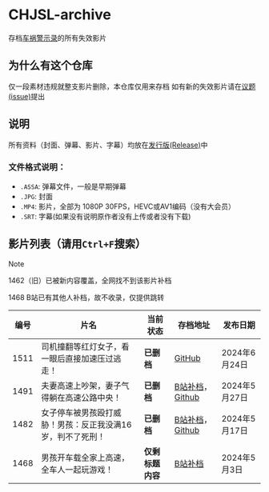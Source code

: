 # CHJSL-archive
存档[车祸警示录](https://space.bilibili.com/539418077)的所有失效影片

## 为什么有这个仓库
仅一段素材违规就整支影片删除，本仓库仅用来存档
如有新的失效影片请在[议题(issue)](https://github.com/TC999/CHJSL-archive/issues)提出

## 说明
所有资料（封面、弹幕、影片、字幕）均放在[发行版(Release)](https://github.com/TC999/CHJSL-archive/releases)中
### 文件格式说明：
- `.ASSA`: 弹幕文件，一般是早期弹幕
- `.JPG`: 封面
- `.MP4`: 影片，全部为 1080P 30FPS，HEVC或AV1编码（没有大会员）
- `.SRT`: 字幕(如果没有说明原作者没有上传或者没有下载)

## 影片列表（请用`Ctrl+F`搜索）
> [!NOTE]
> 1462（旧）已被新内容覆盖，全网找不到该影片补档
>
> 1468 B站已有其他人补档，故不收录，仅提供跳转

|编号|                 片名                     |当前状态|存档地址|发布日期|
|----|-----------------------------------------|--------|---|---------------|
|1511|司机撞翻等红灯女子，看一眼后直接加速压过逃走！|**已删档**|[GitHub](https://github.com/TC999/CHJSL-archive/releases/tag/v15.11)|2024年6月24日|
|1491|夫妻高速上吵架，妻子气得躺在高速公路中央！|**已删档**|[B站补档](https://www.bilibili.com/video/BV1sZ421p7P6)，[Github](https://github.com/TC999/CHJSL-archive/releases/tag/v14.91)|2024年5月27日|
|1482|女子停车被男孩殴打威胁！男孩：反正我没满16岁，判不了死刑！|**已删档**|[B站补档](https://www.bilibili.com/video/BV1Sy411b78x)，[Github](https://github.com/TC999/CHJSL-archive/releases/tag/v14.82)|2024年5月17日|
|1468|男孩开车载全家上高速，全车人一起玩游戏！|**仅剩标题内容**|[B站补档](https://www.bilibili.com/video/BV1gn4y1d7kG)|2024年5月3日|
